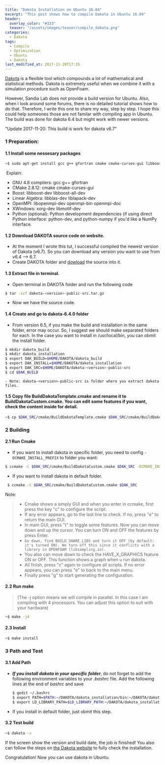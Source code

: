 ```yaml
---
title: "Dakota Installation on Ubuntu 16.04"
excerpt: "This post shows how to compile Dakota in Ubuntu 16.04"
header:
  overlay_color: "#333"
  teaser: "/assets/images/teaser/compile_dakota.png"
categories:
  - Dakota
tags:
  - Compile
  - Optimization
  - Ubuntu
  - Dakota
last_modified_at: 2017-11-20T17:35
---
```


[Dakota](https://dakota.sandia.gov/) is a flexible tool which compounds a lot of mathematical and statistical methods. Dakota is extremely useful when we combine it with a simulation procedure such as OpenFoam. 

However, Sandia Lab does not provide a build version for Ubuntu. Also, when I look around some forums, there is no detailed tutorial shows how to do that. Therefore, I write this one to share my way, step by step. I hope this could help someones those are not familar with compiling app in Ubuntu. The build was done for dakota 6.4 but might work with newer versions.

"Update 2017-11-20: This build is work for dakota v6.7"

### 1 Preparation:

#### 1.1  Install some nessesary packages

  ```bash
  ~$ sudo apt-get install gcc g++ gfortran cmake cmake-curses-gui libboost-dev libboost-all-dev libblas-dev liblapack-dev libopenmpi-dev openmpi-bin openmpi-doc xorg-dev libmotif-dev
  ```

​    Explain:

  - GNU 4.8 compilers: gcc g++ gfortran
  - CMake 2.8.12: cmake cmake-curses-gui
  - Boost: libboost-dev libboost-all-dev
  - Linear Algebra: libblas-dev liblapack-dev
  - OpenMPI: libopenmpi-dev openmpi-bin openmpi-doc
  - XWindows: xorg-dev libmotif-dev
  - Python (optional): Python development dependencies (if using direct Python interface: python-dev, and python-numpy if you'd like a NumPy interface.

#### 1.2 Download DAKOTA source code on website.
  
  - At the moment I wrote this tut, I successful compiled the newest version of Dakota (v6.7). So you can download any version you want to use from v6.4 --> 6.7.
  - Create DAKOTA folder and [dowload](https://dakota.sandia.gov/download) the source into it.

#### 1.3  Extract file in terminal.
  
  - Open terminal in DAKOTA folder and run the following code
  ```bash
  $ tar -xzf dakota-<version>-public-src.tar.gz 
  ```
  - Now we have the source code.
#### 1.4 Create and go to dakota-6.4.0 folder

  - From version 6.5, if you make the build and installation in the same folder, error may occur. So, I suggest we should make separated folders for each. In the case you want to install in /usr/local/bin, you can obmit the install folder.

  ```bash
  $ mkdir dakota_build
  $ mkdir dakota_installation
  $ export DAK_BUILD=$HOME/DAKOTA/dakota_build
  $ export DAK_INSTALL=$HOME/DAKOTA/dakota_installation
  $ export DAK_SRC=$HOME/DAKOTA/dakota-<version>-public-src
  $ cd $DAK_BUILD 
  ```
  `- Note: dakota-<version>-public-src is folder where you extract dakota files.`

#### 1.5 Copy file BuildDakotaTemplate.cmake and rename it to BuildDakotaCustom.cmake. You can edit some features if you want, check the content inside for detail.

  ```bash
  ~$ cp $DAK_SRC/cmake/BuildDakotaTemplate.cmake $DAK_SRC/cmake/BuildDakotaCustom.cmake 
  ```

### 2 Building

#### 2.1  Run Cmake
  
  - If you want to install dakota in specific folder, you need to config `-DCMAKE_INSTALL_PREFIX` to folder you want:
  ```bash
  $ ccmake -C $DAK_SRC/cmake/BuildDakotaCustom.cmake $DAK_SRC -DCMAKE_INSTALL_PREFIX=$DAK_INSTALL 
  ```
  - If you want to install dakota in default folder.
  ```bash
   $ ccmake -C $DAK_SRC/cmake/BuildDakotaCustom.cmake $DAK_SRC
  ```


   Note:

   > - Cmake shows a simply GUI and when you enter in ccmake, first press the key "c" to configure the script.
   > - If any error appears, go to the last line to check. If no, press "e" to return the main GUI.
   > - In main GUI, press "t" to toggle some features. Now you can move down and up the cursor. You can turn ON and OFF the features by press Enter.
   > - `Go down, find BUILD_SHARE_LIBS and turn it OFF (by default: it's turned ON). We turn off this since it conflicts with a library in OPENFOAM (libsampling.io).`
   > - You also can move down to check the HAVE_X_GRAPHICS feature ON or OFF. This function shows a graph when u run dakota.
   > - All finish, press "c" again to configure all scripts. If no error appears, you can press "e" to back to the main menu.
   > - Finally press "g" to start generating the configuration.       


#### 2.2 Run make

>(The -j option means we will compile in parallel. In this case I am compiling with 4 processors. You can adjust this option to suit with your hardware)

   ```bash
   ~$ make -j4
   ```

#### 2.3 Install

   ```bash
   ~$ make install                                                                             
   ```

### 3 Path and Test

#### 3.1 Add Path

- ***If you install dakota in your specific folder***, do not forget to add the following environment variables to your *.bashrc* file. Add the following lines at the end of *bashrc* and save

   ```bash
   $ gedit ~/.bashrc
   $ export PATH=$PATH:~/DAKOTA/dakota_installation/bin:~/DAKOTA/dakota_installation/test
   $ export LD_LIBRARY_PATH=$LD_LIBRARY_PATH:~/DAKOTA/dakota_installation/bin:~/DAKOTA/dakota_installation/lib 
   ```
- If you install in default folder, just obmit this step.
#### 3.2 Test build

   ```bash
   ~$ dakota -v
   ```
  If the screen show the version and build date, the job is finished!  You also can follow the steps on [ the Dakota website](https://dakota.sandia.gov/content/test-installation-0) to fully check the installation. 

Congratulation! Now you can use dakota in Ubuntu.
